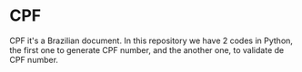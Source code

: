 # CPF
CPF it's a Brazilian document. In this repository we have 2 codes in Python, the first one to generate CPF number, and the another one, to validate de CPF number.
